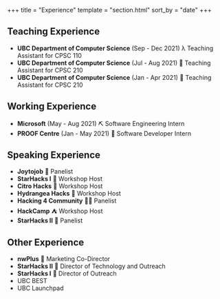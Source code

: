 +++
title = "Experience"
template = "section.html"
sort_by = "date"
+++

## Teaching Experience
- **UBC Department of Computer Science** (Sep - Dec 2021) λ Teaching Assistant for CPSC 110 
- **UBC Department of Computer Science** (Jul - Aug 2021) 👾 Teaching Assistant for CPSC 210
- **UBC Department of Computer Science** (Jan - Apr 2021) 👾 Teaching Assistant for CPSC 210

## Working Experience
- **Microsoft** (May - Aug 2021) ⛏ Software Engineering Intern
- **PROOF Centre** (Jan - May 2021) 🧬 Software Developer Intern

## Speaking Experience
- **Joytojob** 💼 Panelist
- **StarHacks I** 💫 Workshop Host
- **Citro Hacks** 🍋 Workshop Host
- **Hydrangea Hacks** 💮 Workshop Host
- **Hacking 4 Community** 👏🏻 Panelist
- **HackCamp** ⛺ Workshop Host
- **StarHacks II** 💫 Panelist

## Other Experience
- **nwPlus** 🗻 Marketing Co-Director
- **StarHacks II** 🌃 Director of Technology and Outreach
- **StarHacks I** 🌟 Director of Outreach
- UBC BEST
- UBC Launchpad

